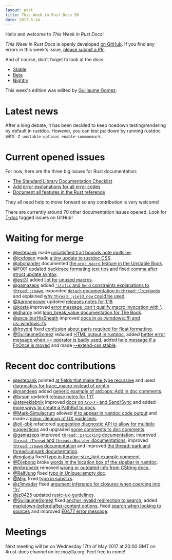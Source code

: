 ```yaml
---
layout: post
title: This Week in Rust Docs 56
date: 2017-5-14
---
```


Hello and welcome to *This Week in Rust Docs*!

*This Week in Rust Docs* is openly developed [on GitHub](https://github.com/GuillaumeGomez/this-week-in-rust-docs).
If you find any errors in this week's issue, [please submit a PR](https://github.com/GuillaumeGomez/this-week-in-rust-docs/pulls).

And of course, don't forget to look at the docs:

* [Stable](https://doc.rust-lang.org/)
* [Beta](https://doc.rust-lang.org/beta/)
* [Nightly](https://doc.rust-lang.org/nightly/)

This week's edition was edited by [Guillaume Gomez](https://github.com/GuillaumeGomez).

# Latest news

After a long debate, it has been decided to keep hoedown testing/rendering by default in rustdoc. However, you can test pulldown by running rustdoc with `-Z unstable-options enable-commonmark`.

# Current opened issues

For now, here are the three big issues for Rust documentation:

* [The Standard Library Documentation Checklist](https://github.com/rust-lang/rust/issues/29329)
* [Add error explanations for all error codes](https://github.com/rust-lang/rust/issues/32777)
* [Document all features in the Rust reference](https://github.com/rust-lang-nursery/reference/issues/9)

They all need help to move forward so any contribution is very welcome!

There are currently around 70 other documentation issues opened. Look for [T-doc](https://github.com/rust-lang/rust/labels/T-doc) tagged issues on GitHub!

# Waiting for merge

* [@estebank](https://github.com/estebank) made [unsatisfied trait bounds note multiline](https://github.com/rust-lang/rust/pull/41489).
* [@icefoxen](https://github.com/icefoxen) made [a tiny update to rustdoc CSS](https://github.com/rust-lang/rust/pull/40719).
* [@abonander](https://github.com/abonander) documented [the `proc_macro` feature in the Unstable Book](https://github.com/rust-lang/rust/pull/41476).
* [@F001](https://github.com/F001) updated [backtrace formating text tips](https://github.com/rust-lang/rust/pull/41989) and fixed [comma after struct update syntax](https://github.com/rust-lang/rust/pull/41848).
* [@est31](https://github.com/est31) added [lint for unused macros](https://github.com/rust-lang/rust/pull/41907).
* [@gamazeps](https://github.com/gamazeps) added [`'static` and `Send` constraints explanations to `thread::spawn`](https://github.com/rust-lang/rust/pull/41980), expanded [`detach` documentation in `thread::JoinHande`](https://github.com/rust-lang/rust/pull/41981) and explained [why `thread::yield_now` could be used](https://github.com/rust-lang/rust/pull/41982).
* [@Aaronepower](https://github.com/Aaronepower) updated [releases notes for 1.18](https://github.com/rust-lang/rust/pull/41953).
* [@kosta](https://github.com/kosta) improved [error message 'can't qualify macro invocation with '](https://github.com/rust-lang/rust/pull/41909).
* [@dhardy](https://github.com/dhardy) add [loop_break_value documentation for The Book](https://github.com/rust-lang/rust/pull/41857).
* [@excaliburHisSheath](https://github.com/excaliburHisSheath) improved [docs in os::windows::ffi and os::windows::fs](https://github.com/rust-lang/rust/pull/41870).
* [@froydnj](https://github.com/froydnj) fixed [confusion about parts required for float formatting](https://github.com/rust-lang/rust/pull/41859).
* [@GuillaumeGomez](https://github.com/GuillaumeGomez) reduced [HTML output in rustdoc](https://github.com/rust-lang/rust/pull/41384), added [better error message when == operator is badly used](https://github.com/rust-lang/rust/pull/41559), added [help message if a FnOnce is moved](https://github.com/rust-lang/rust/pull/41772) and made [--extend-css stable](https://github.com/rust-lang/rust/pull/41700).

# Recent doc contributions

* [@estebank](https://github.com/estebank) pointed [at fields that make the type recursive](https://github.com/rust-lang/rust/pull/40857) and used [diagnostics for trace_macro instead of println](https://github.com/rust-lang/rust/pull/41520).
* [@mandeep](https://github.com/mandeep) added [generic example of std::ops::Add in doc comments](https://github.com/rust-lang/rust/pull/41612).
* [@brson](https://github.com/brson) updated [release notes for 1.17](https://github.com/rust-lang/rust/pull/41548).
* [@steveklabnik](https://github.com/steveklabnik) improved [docs on `Arc<T>` and Send/Sync](https://github.com/rust-lang/rust/pull/41536) and added [more ways to create a PathBuf to docs](https://github.com/rust-lang/rust/pull/41531).
* [@Mark-Simulacrum](https://github.com/Mark-Simulacrum) allowed [# to appear in rustdoc code output](https://github.com/rust-lang/rust/pull/41785) and made a [minor cleanup of UX guidelines](https://github.com/rust-lang/rust/pull/41791).
* [@oli-obk](https://github.com/oli-obk) refactored [suggestion diagnostic API to allow for multiple suggestions](https://github.com/rust-lang/rust/pull/41876) and upgraded [some comments to doc comments](https://github.com/rust-lang/rust/pull/41912).
* [@gamazeps](https://github.com/gamazeps) improved [`thread::panicking` documentation](https://github.com/rust-lang/rust/pull/41811), improved [`thread::Thread` and `thread::Builder` documentations](https://github.com/rust-lang/rust/pull/41814), improved [`thread::spawn` documentation](https://github.com/rust-lang/rust/pull/41854) and improved [the thread::park and thread::unpark documentation](https://github.com/rust-lang/rust/pull/41809).
* [@mglagla](https://github.com/mglagla) fixed [typo in Iterator::size_hint example comment](https://github.com/rust-lang/rust/pull/41916).
* [@Eijebong](https://github.com/Eijebong) broke [words in the location box of the sidebar in rustdoc](https://github.com/rust-lang/rust/pull/41951).
* [@mbrubeck](https://github.com/mbrubeck) removed [wrong or outdated info from CString docs.](https://github.com/rust-lang/rust/pull/41860).
* [@RalfJung](https://github.com/RalfJung) fixed [typo in Unique::empty doc](https://github.com/rust-lang/rust/pull/41886).
* [@Migi](https://github.com/Migi) fixed [typo in subst.rs](https://github.com/rust-lang/rust/pull/41842).
* [@z1mvader](https://github.com/z1mvader) fixed [argument inference for closures when coercing into 'fn'](https://github.com/rust-lang/rust/pull/41838).
* [@jz0425](https://github.com/jz0425) updated [rustc-ux-guidelines](https://github.com/rust-lang/rust/pull/41836).
* [@GuillaumeGomez](https://github.com/GuillaumeGomez) fixed [anchor invalid redirection to search](https://github.com/rust-lang/rust/pull/41950), added [markdown-before|after-content options](https://github.com/rust-lang/rust/pull/41826), fixed [search when looking to sources](https://github.com/rust-lang/rust/pull/41921) and improved [E0477 error message](https://github.com/rust-lang/rust/pull/41862).

# Meetings

Next meeting will be on Wednesday 17th of May 2017 at 20:00 GMT on #rust-docs channel on irc.mozilla.org. Feel free to come!
